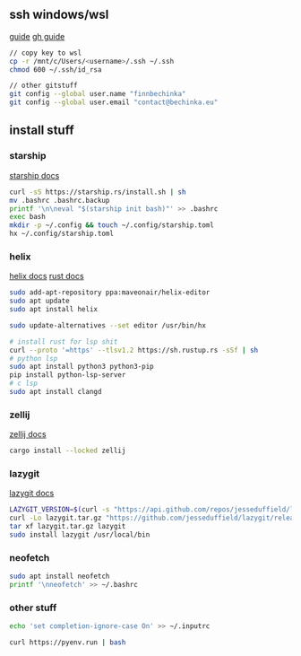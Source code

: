 ## ssh windows/wsl

[guide](https://devblogs.microsoft.com/commandline/sharing-ssh-keys-between-windows-and-wsl-2/)
[gh guide](https://docs.github.com/en/authentication/connecting-to-github-with-ssh/generating-a-new-ssh-key-and-adding-it-to-the-ssh-agent?platform=windows)

```bash
// copy key to wsl
cp -r /mnt/c/Users/<username>/.ssh ~/.ssh
chmod 600 ~/.ssh/id_rsa

// other gitstuff
git config --global user.name "finnbechinka"
git config --global user.email "contact@bechinka.eu"
```

## install stuff
### starship

[starship docs](https://starship.rs/guide/#%F0%9F%9A%80-installation)

```bash
curl -sS https://starship.rs/install.sh | sh
mv .bashrc .bashrc.backup
printf '\n\neval "$(starship init bash)"' >> .bashrc
exec bash
mkdir -p ~/.config && touch ~/.config/starship.toml
hx ~/.config/starship.toml
```
### helix

[helix docs](https://docs.helix-editor.com/install.html#ubuntu)
[rust docs](https://doc.rust-lang.org/book/ch01-01-installation.html#installing-rustup-on-linux-or-macos)

```bash
sudo add-apt-repository ppa:maveonair/helix-editor
sudo apt update
sudo apt install helix

sudo update-alternatives --set editor /usr/bin/hx

# install rust for lsp shit
curl --proto '=https' --tlsv1.2 https://sh.rustup.rs -sSf | sh
# python lsp
sudo apt install python3 python3-pip
pip install python-lsp-server
# c lsp
sudo apt install clangd
```
### zellij

[zellij docs](https://zellij.dev/documentation/installation#rust---cargo)

```bash
cargo install --locked zellij
```

### lazygit

[lazygit docs](https://github.com/jesseduffield/lazygit?tab=readme-ov-file#ubuntu)

```bash
LAZYGIT_VERSION=$(curl -s "https://api.github.com/repos/jesseduffield/lazygit/releases/latest" | grep -Po '"tag_name": "v\K[^"]*')
curl -Lo lazygit.tar.gz "https://github.com/jesseduffield/lazygit/releases/latest/download/lazygit_${LAZYGIT_VERSION}_Linux_x86_64.tar.gz"
tar xf lazygit.tar.gz lazygit
sudo install lazygit /usr/local/bin
```
### neofetch

```bash
sudo apt install neofetch
printf '\nneofetch' >> ~/.bashrc
```

### other stuff
```bash
echo 'set completion-ignore-case On' >> ~/.inputrc

curl https://pyenv.run | bash
```
